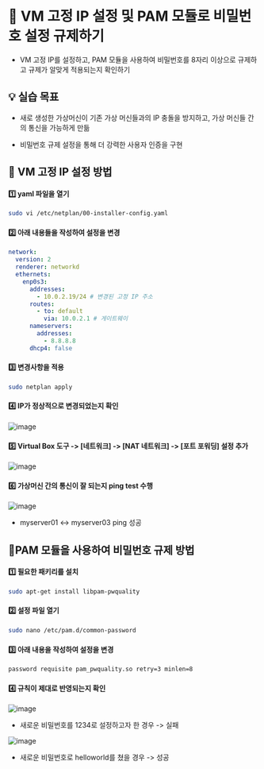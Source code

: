 # 🔮 VM 고정 IP 설정 및 PAM 모듈로 비밀번호 설정 규제하기

- VM 고정 IP를 설정하고, PAM 모듈을 사용하여 비밀번호를 8자리 이상으로 규제하고 규제가 알맞게 적용되는지 확인하기
  
## 💡 실습 목표

- 새로 생성한 가상머신이 기존 가상 머신들과의 IP 충돌을 방지하고, 가상 머신들 간의 통신을 가능하게 만듦
  
- 비밀번호 규제 설정을 통해 더 강력한 사용자 인증을 구현

## 🧾 VM 고정 IP 설정 방법

#### 1️⃣ yaml 파일을 열기

```bash
sudo vi /etc/netplan/00-installer-config.yaml
```

#### 2️⃣ 아래 내용들을 작성하여 설정을 변경

```yaml
network:
  version: 2
  renderer: networkd
  ethernets:
    enp0s3:
      addresses:
        - 10.0.2.19/24 # 변경된 고정 IP 주소
      routes:
        - to: default
          via: 10.0.2.1 # 게이트웨이
      nameservers:
        addresses:
          - 8.8.8.8
      dhcp4: false
```

#### 3️⃣ 변경사항을 적용

```bash
sudo netplan apply
```

#### 4️⃣ IP가 정상적으로 변경되었는지 확인

![image](https://github.com/user-attachments/assets/4cac284d-7636-4aa9-b767-e83f7e5128cc)

#### 5️⃣ Virtual Box 도구 -> [네트워크] -> [NAT 네트워크] -> [포트 포워딩] 설정 추가

![image](https://github.com/user-attachments/assets/ec42d64a-baef-4106-897a-254ef0d11f9a)

#### 6️⃣ 가상머신 간의 통신이 잘 되는지 ping test 수행

![image](https://github.com/user-attachments/assets/bba57995-5f06-4698-a6db-48973c385988)

- myserver01 ↔ myserver03 ping 성공

## 🧾PAM 모듈을 사용하여 비밀번호 규제 방법

#### 1️⃣ 필요한 패키리를 설치

```bash
sudo apt-get install libpam-pwquality
```

#### 2️⃣ 설정 파일 열기

```bash
sudo nano /etc/pam.d/common-password
```

#### 3️⃣ 아래 내용을 작성하여 설정을 변경

```bash
password requisite pam_pwquality.so retry=3 minlen=8
```

#### 4️⃣ 규칙이 제대로 반영되는지 확인

![image](https://github.com/user-attachments/assets/7fda81a5-fe44-49d2-8eb2-c8149643b8ad)

- 새로운 비밀번호를 1234로 설정하고자 한 경우 -> 실패

![image](https://github.com/user-attachments/assets/05afc24e-0820-4473-a2aa-04d246549be6)

- 새로운 비밀번호로 helloworld를 쳤을 경우 -> 성공
